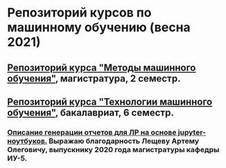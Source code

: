 # Репозиторий курсов по машинному обучению (весна 2021)

## [Репозиторий курса "Методы машинного обучения"](https://github.com/ugapanyuk/ml_course_2021/wiki/COURSE_MMO), магистратура, 2 семестр.

## [Репозиторий курса "Технологии машинного обучения"](https://github.com/ugapanyuk/ml_course_2021/wiki/COURSE_TMO), бакалавриат, 6 семестр.

### [Описание генерации отчетов для ЛР на основе jupyter-ноутбуков.](https://github.com/matshch/iu5_ml_course) Выражаю благодарность Лещеву Артему Олеговичу, выпускнику 2020 года  магистратуры кафедры ИУ-5.
